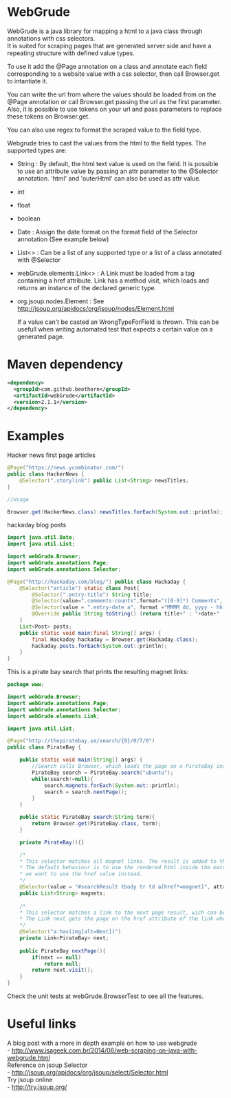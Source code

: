 WebGrude
=========

  WebGrude is a java library for mapping a html to a java class through annotations with css selectors.  
  It is suited for scraping pages that are generated server side and have a repeating structure with defined value types.  

  To use it add the @Page annotation on a class and annotate each field corresponding to a website value with a css selector, then call Browser.get to intantiate it.  
  
  You can write the url from where the values should be loaded from on the @Page annotation or call Browser.get passing the url as the first parameter. Also, it is possible to use tokens on your url and pass parameters to replace these tokens on Browser.get.  
  
  You can also use regex to format the scraped value to the field type.  

  Webgrude tries to cast the values from the html to the field types. 
The supported types are:
- String : By default, the html text value is used on the field. It is possible to use an attribute value by passing an attr parameter to the @Selector annotation. 'html' and 'outerHtml' can also be used as attr value.
- int
- float
- boolean
- Date : Assign the date format on the format field of the Selector annotation (See example below)  
- List<> : Can be a list of any supported type or a list of a class annotated with @Selector 
- webGrude.elements.Link<>  : A Link must be loaded from a tag containing a href attribute. Link has a method visit, which loads and returns an instance of the declared generic type.
- org.jsoup.nodes.Element : See http://jsoup.org/apidocs/org/jsoup/nodes/Element.html

  If a value can't be casted an WrongTypeForField is thrown. This can be usefull when writing automated test that expects a certain value on a generated page.

Maven dependency
=========

```xml
<dependency>
  <groupId>com.github.beothorn</groupId>
  <artifactId>webGrude</artifactId>
  <version>2.1.1</version>
</dependency>
```

Examples
=========
Hacker news first page articles  
```java
@Page("https://news.ycombinator.com/")
public class HackerNews {
	@Selector(".storylink") public List<String> newsTitles;
}

//Usage

Browser.get(HackerNews.class).newsTitles.forEach(System.out::println);

```

hackaday blog posts  
```java
import java.util.Date;
import java.util.List;

import webGrude.Browser;
import webGrude.annotations.Page;
import webGrude.annotations.Selector;

@Page("http://hackaday.com/blog/") public class Hackaday {
    @Selector("article") static class Post{
        @Selector(".entry-title") String title;
        @Selector(value=".comments-counts",format="([0-9]*) Comments", defValue="0") int commentsCount;//using regex to extract number
        @Selector(value = ".entry-date a", format ="MMMM dd, yyyy - hh:mm a", attr = "title", locale = "en-US") Date date;//using date format
        @Override public String toString() {return title+" : "+date+" , "+commentsCount+" comments";}
    }
    List<Post> posts;
    public static void main(final String[] args) {
        final Hackaday hackaday = Browser.get(Hackaday.class);
        hackaday.posts.forEach(System.out::println);
    }
}

```

This is a pirate bay search that prints the resulting magnet links:

```java
package www;

import webGrude.Browser;
import webGrude.annotations.Page;
import webGrude.annotations.Selector;
import webGrude.elements.Link;

import java.util.List;

@Page("http://thepiratebay.se/search/{0}/0/7/0")
public class PirateBay {

    public static void main(String[] args) {
        //Search calls Browser, which loads the page on a PirateBay instance
        PirateBay search = PirateBay.search("ubuntu");
        while(search!=null){
        	search.magnets.forEach(System.out::println);
        	search = search.nextPage();
        }
    }

    public static PirateBay search(String term){
        return Browser.get(PirateBay.class, term);
    }

    private PirateBay(){}

    /*
    * This selector matches all magnet links. The result is added to this String list.
    * The default behaviour is to use the rendered html inside the matched tag, but here
    * we want to use the href value instead.
    */
    @Selector(value = "#searchResult tbody tr td a[href*=magnet]", attr = "href")
    public List<String> magnets;
    
    /*
    * This selector matches a link to the next page result, wich can be mapped to a PirateBay instance.
    * The Link next gets the page on the href attribute of the link when method visit is called.
    */
    @Selector("a:has(img[alt=Next])")
    private Link<PirateBay> next;
    
    public PirateBay nextPage(){
    	if(next == null)
    		return null;
    	return next.visit();
    }
}
```
 Check the unit tests at webGrude.BrowserTest to see all the features.  

Useful links
=========

A blog post with a more in depth example on how to use webgrude  
    - http://www.isageek.com.br/2014/06/web-scraping-on-java-with-webgrude.html  
Reference on jsoup Selector  
    - http://jsoup.org/apidocs/org/jsoup/select/Selector.html   
Try jsoup online   
    - http://try.jsoup.org/
